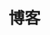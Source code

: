 ---
home: true
layout: Blog
icon: home
title: 博客
hero: false
heroImage: /logo.svg
heroText: AlexChen's Blog
heroFullScreen: true
tagline: 学无止境
projects:
  - icon: blog
    name: 全部文章
    link: /article

  - icon: like
    name: 收藏
    link: /star

  - icon: slides
    name: 幻灯片
    link: /slide

  - icon: lock
    name: 加密文章
    link: /encrypted

footer: 天道酬勤
---
